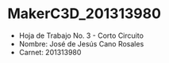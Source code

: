 # MakerC3D_201313980

+ Hoja de Trabajo No. 3 - Corto Circuito
+ Nombre: José de Jesús Cano Rosales
+ Carnet: 201313980
